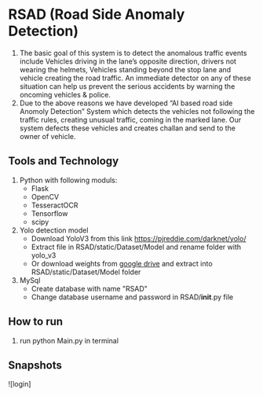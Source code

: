 # RSAD (Road Side Anomaly Detection)
1. The basic goal of this system is to detect the anomalous traffic events include
Vehicles driving in the lane’s opposite direction, drivers not wearing the helmets,
Vehicles standing beyond the stop lane and vehicle creating the road traffic. An
immediate detector on any of these situation can help us prevent the serious accidents by
warning the oncoming vehicles & police.
2. Due to the above reasons we have developed “AI based road side Anomoly
Detection” System which detects the vehicles not following the traffic rules, creating
unusual traffic, coming in the marked lane. Our system defects these vehicles and creates
challan and send to the owner of vehicle.

## Tools and Technology
1. Python with following moduls:
   - Flask
   - OpenCV
   - TesseractOCR
   - Tensorflow
   - scipy
2. Yolo detection model
   - Download YoloV3 from this link https://pjreddie.com/darknet/yolo/
   - Extract file in RSAD/static/Dataset/Model and rename folder with yolo_v3
   - Or download weights from [google drive](https://drive.google.com/drive/folders/13fK48hyiq7APCaV0ZtPk3Q45DAEbjI6K?usp=sharing) and extract into RSAD/static/Dataset/Model folder
3. MySql
   - Create database with name "RSAD"
   - Change database username and password in RSAD/__init__.py file
## How to run
1. run python Main.py in terminal
## Snapshots
![login]
